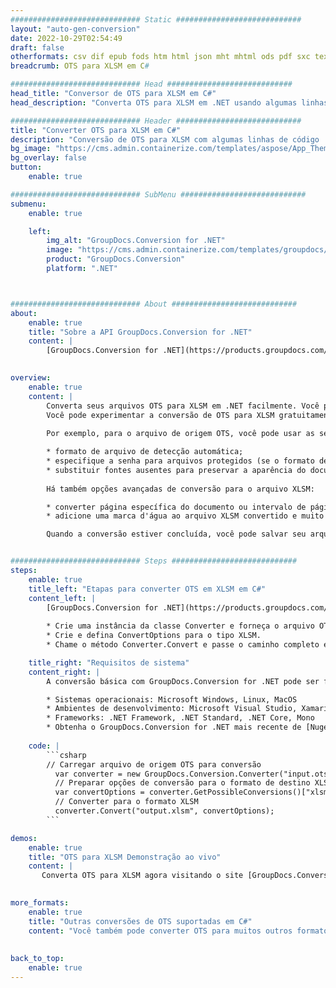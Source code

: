 ```yaml
---
############################# Static ############################
layout: "auto-gen-conversion"
date: 2022-10-29T02:54:49
draft: false
otherformats: csv dif epub fods htm html json mht mhtml ods pdf sxc tex tsv xlam xls xlsb xlsm xlsx xlt xltm xltx xml xps
breadcrumb: OTS para XLSM em C#

############################# Head ############################
head_title: "Conversor de OTS para XLSM em C#"
head_description: "Converta OTS para XLSM em .NET usando algumas linhas de código. Use a API de conversão de documentos do GroupDocs para converter mais de 160 formatos de arquivo."

############################# Header ############################
title: "Converter OTS para XLSM em C#"
description: "Conversão de OTS para XLSM com algumas linhas de código .NET"
bg_image: "https://cms.admin.containerize.com/templates/aspose/App_Themes/V3/images/bg/header1.png"
bg_overlay: false
button:
    enable: true

############################# SubMenu ############################
submenu:
    enable: true

    left:
        img_alt: "GroupDocs.Conversion for .NET"
        image: "https://cms.admin.containerize.com/templates/groupdocs/images/product-logos/90x90-noborder/groupdocs-conversion-net.png"
        product: "GroupDocs.Conversion"
        platform: ".NET"



############################# About ############################
about:
    enable: true
    title: "Sobre a API GroupDocs.Conversion for .NET"
    content: |
        [GroupDocs.Conversion for .NET](https://products.groupdocs.com/conversion/net/) pode ser usado para converter Microsoft Word, Excel, PowerPoint, PDF, Visio e outros formatos. GroupDocs.Conversion é uma API independente que é adequada para sistemas internos e de back-end onde é necessário alto desempenho. Não depende de nenhum software como Microsoft ou Open Office.
    

overview:
    enable: true
    content: |
        Converta seus arquivos OTS para XLSM em .NET facilmente. Você pode usar apenas algumas linhas de código C# em qualquer plataforma de sua escolha, como - Windows, Linux, macOS.
        Você pode experimentar a conversão de OTS para XLSM gratuitamente e avaliar a qualidade dos resultados da conversão. Juntamente com cenários de conversão de arquivo simples, você pode tentar opções mais avançadas para carregar o arquivo de origem OTS e para salvar o resultado de saída XLSM. 
        
        Por exemplo, para o arquivo de origem OTS, você pode usar as seguintes opções de carregamento:

        * formato de arquivo de detecção automática;
        * especifique a senha para arquivos protegidos (se o formato de arquivo suportar);
        * substituir fontes ausentes para preservar a aparência do documento.
        
        Há também opções avançadas de conversão para o arquivo XLSM:

        * converter página específica do documento ou intervalo de páginas;
        * adicione uma marca d'água ao arquivo XLSM convertido e muito mais.

        Quando a conversão estiver concluída, você pode salvar seu arquivo XLSM no caminho do arquivo local ou em qualquer armazenamento de terceiros, como FTP, Amazon S3, Google Drive, Dropbox etc. Observe - para converter OTS para {{ TO}} não há necessidade de nenhum software adicional instalado - como MS Office, Open Office, Adobe Acrobat Reader etc.


############################# Steps ############################
steps:
    enable: true
    title_left: "Etapas para converter OTS em XLSM em C#"
    content_left: |
        [GroupDocs.Conversion for .NET](https://products.groupdocs.com/conversion/net/) torna mais fácil para os desenvolvedores converter um arquivo OTS para XLSM com algumas linhas de código.
        
        * Crie uma instância da classe Converter e forneça o arquivo OTS com o caminho completo
        * Crie e defina ConvertOptions para o tipo XLSM.
        * Chame o método Converter.Convert e passe o caminho completo e o formato (XLSM) como parâmetro

    title_right: "Requisitos de sistema"
    content_right: |
        A conversão básica com GroupDocs.Conversion for .NET pode ser feita em apenas algumas etapas simples. Nossas APIs são suportadas em todas as principais plataformas e sistemas operacionais. Antes de executar o código abaixo, certifique-se de ter os seguintes pré-requisitos instalados em seu sistema.

        * Sistemas operacionais: Microsoft Windows, Linux, MacOS
        * Ambientes de desenvolvimento: Microsoft Visual Studio, Xamarin, MonoDevelop
        * Frameworks: .NET Framework, .NET Standard, .NET Core, Mono
        * Obtenha o GroupDocs.Conversion for .NET mais recente de [Nuget](https://www.nuget.org/packages/groupdocs.conversion)
         
    code: |
        ```csharp    
        // Carregar arquivo de origem OTS para conversão
          var converter = new GroupDocs.Conversion.Converter("input.ots");
          // Preparar opções de conversão para o formato de destino XLSM
          var convertOptions = converter.GetPossibleConversions()["xlsm"].ConvertOptions;
          // Converter para o formato XLSM
          converter.Convert("output.xlsm", convertOptions);
        ```

demos:
    enable: true
    title: "OTS para XLSM Demonstração ao vivo"
    content: |
       Converta OTS para XLSM agora visitando o site [GroupDocs.Conversion App](https://products.groupdocs.app/conversion/family). A demonstração online tem as seguintes vantagens
          

more_formats:
    enable: true
    title: "Outras conversões de OTS suportadas em C#"
    content: "Você também pode converter OTS para muitos outros formatos de arquivo. Por favor, veja a lista abaixo."
       
       
back_to_top:
    enable: true
---
```

